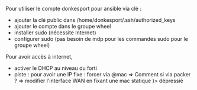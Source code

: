 Pour utiliser le compte donkesport pour ansible via clé :
- ajouter la clé public dans /home/donkesport/.ssh/authorized_keys
- ajouter le compte dans le groupe wheel
- installer sudo (nécessite Internet)
- configurer sudo (pas besoin de mdp pour les commandes sudo pour le groupe wheel)

Pour avoir accès à internet, 
- activer le DHCP au niveau du forti
- piste : pour avoir une IP fixe : forcer via @mac => Comment si via packer ?
=> modifier l'interface WAN en fixant une mac statique )> dépressié

